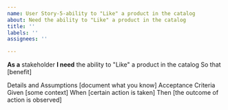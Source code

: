```yaml
---
name: User Story-5-ability to "Like" a product in the catalog
about: Need the ability to "Like" a product in the catalog
title: ''
labels: ''
assignees: ''

---
```


**As a** stakeholder
**I need** the ability to "Like" a product in the catalog
So that [benefit]

Details and Assumptions
[document what you know]
Acceptance Criteria
Given [some context]
When [certain action is taken]
Then [the outcome of action is observed]
